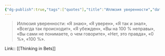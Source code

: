 ```yaml
---
{"dg-publish":true,"tags":["quotes"],"title":"Иллюзия уверенности","date":"2022-06-12T11:29:50+03:00","modified_at":"2022-06-18T21:23:22+03:00","permalink":"/quotes/202206121129/","dgHomeLink":false,"dgPassFrontmatter":true}
---
```



> Иллюзия уверенности: «Я знаю», «Я уверен», «Я так и знал», «Всегда так происходит», «Я убежден», «Вы на 100 % неправы», «Вы сами не понимаете, о чем говорите», «Нет, это правда», «0 %», «100 %».

Link:: [[Thinking in Bets]]
